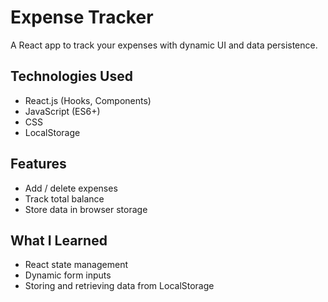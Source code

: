 # Expense Tracker

A React app to track your expenses with dynamic UI and data persistence.

## Technologies Used
- React.js (Hooks, Components)
- JavaScript (ES6+)
- CSS
- LocalStorage

## Features
- Add / delete expenses
- Track total balance
- Store data in browser storage

## What I Learned
- React state management
- Dynamic form inputs
- Storing and retrieving data from LocalStorage

